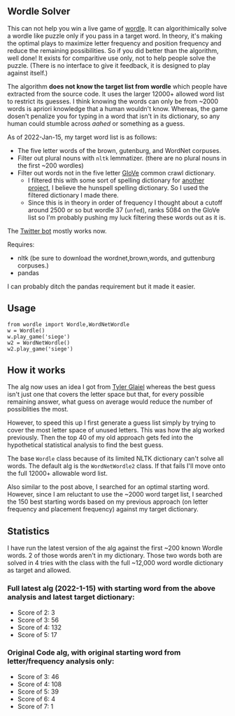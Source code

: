 
## Wordle Solver

This can not help you win a live game of [wordle](https://www.powerlanguage.co.uk/wordle/). It can algorithimically solve a wordle like puzzle only if you pass in a target word. In theory, it's making the optimal plays to maximize letter frequency and position frequency and reduce the remaining possibilities. So if you did better than the algorithm, well done! It exists for comparitive 
use only, not to help people solve the puzzle. (There is no interface to give it feedback, it is designed to play against itself.)

The algorithm **does not know the target list from wordle** which people have extracted from the source code. It uses the larger 12000+ allowed word list to restrict its guesses. I think knowing the words can only be from ~2000 words is apriori knowledge that a human wouldn't know. Whereas, the game dosen't penalize you for typing in a word that isn't in its dictionary, so any human could stumble across *aahed* or something as a guess.

As of 2022-Jan-15, my target word list is as follows:

* The five letter words of the brown, gutenburg, and WordNet corpuses.
* Filter out plural nouns with `nltk` lemmatizer. (there are no plural nouns in the first ~200 wordles)
* Filter out words not in the five letter [GloVe](https://nlp.stanford.edu/projects/glove/) common crawl dictionary.
    * I filtered this with some sort of spelling dictionary for [another project](https://github.com/astrowonk/divergent-association-task), I believe the hunspell spelling dictionary. So I used the filtered dictionary I made there.
    * Since this is in theory in order of frequency I thought about a cutoff around 2500 or so but wordle 37 (`unfed`), ranks 5084 on the GloVe list so I'm probably pushing my luck filtering these words out as it is.

The [Twitter bot](https://twitter.com/thewordlebot) mostly works now.

Requires:

* nltk (be sure to download the wordnet,brown,words, and guttenburg corpuses.)
* pandas
  
I can probably ditch the pandas requirement but it made it easier.

## Usage

```
from wordle import Wordle,WordNetWordle
w = Wordle()
w.play_game('siege')
w2 = WordNetWordle()
w2.play_game('siege')
```

## How it works

The alg now uses an idea I got from [Tyler Glaiel](https://medium.com/@tglaiel/the-mathematically-optimal-first-guess-in-wordle-cbcb03c19b0a) whereas the best guess isn't just one that covers the letter space but that, for every possible remaining answer, what guess on average would reduce the number of possiblities the most.

However, to speed this up I first generate a guess list simply by trying to cover the most letter space of unused letters. This was how the alg worked previously. Then the top 40 of my old approach gets fed into the hypothetical statistical analysis to find the best guess.

The base `Wordle` class because of its limited NLTK dictionary can't solve all words. The default alg is the `WordNetWordle2` class. If that fails I'll move onto the full 12000+ allowable word list.

Also similar to the post above, I searched for an optimal starting word. However, since I am reluctant to use the ~2000 word target list, I searched the 150 best starting words based on my previous approach (on letter frequency and placement frequency) against my target dictionary. 

## Statistics

I have run the latest version of the alg against the first ~200 known Wordle words. 2 of those words aren't in my dictionary. Those two words both are solved in 4 tries with the class with the full ~12,000 word wordle dictionary as target and allowed.

### Full latest alg  (2022-1-15) with starting word from the above analysis and latest target dictionary:

* Score of 2: 3
* Score of 3: 56
* Score of 4: 132
* Score of 5: 17

### Original Code alg, with original starting word from letter/frequency analysis only:

* Score of 3: 46
* Score of 4: 108
* Score of 5: 39
* Score of 6: 4
* Score of 7: 1


